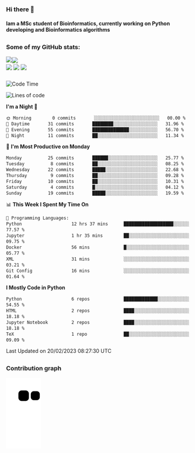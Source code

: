 ### Hi there 👋
#### Iam a MSc student of Bioinformatics, currently working on Python developing and Bioinformatics algorithms

##
### Some of my GitHub stats:

<div>
  <a href="https://github.com/AdrianoSilva19/AdrianoSilva19">
    <img heigth="180" align="left" src="https://github-readme-stats.vercel.app/api?username=AdrianoSilva19&count_private=true&include_all_comits=true&show_icons=true&theme=dracula" />
    <img heigth="180" align="center" src="https://github-readme-stats.vercel.app/api/top-langs/?username=AdrianoSilva19&langs_count=3&theme=dracula" />
  </a>
</div>

<div style="display:inline_block">
  <img align="center" heigth="30" width="30" src="https://cdn.jsdelivr.net/gh/devicons/devicon/icons/python/python-plain.svg" />
  <img align="center" heigth="30" width="30" src="https://cdn.jsdelivr.net/gh/devicons/devicon/icons/r/r-original.svg" />
  <img align="center" heigth="35" width="35" src="https://cdn.jsdelivr.net/gh/devicons/devicon/icons/neo4j/neo4j-original.svg" />
</div>

##

<!--START_SECTION:waka-->
![Code Time](http://img.shields.io/badge/Code%20Time-120%20hrs%2010%20mins-blue)

![Lines of code](https://img.shields.io/badge/From%20Hello%20World%20I%27ve%20Written-719%20Thousand%20lines%20of%20code-blue)

**I'm a Night 🦉** 

```text
🌞 Morning        0 commits       ░░░░░░░░░░░░░░░░░░░░░░░░░   00.00 % 
🌆 Daytime       31 commits       ████████░░░░░░░░░░░░░░░░░   31.96 % 
🌃 Evening       55 commits       ██████████████░░░░░░░░░░░   56.70 % 
🌙 Night         11 commits       ██░░░░░░░░░░░░░░░░░░░░░░░   11.34 % 

```
📅 **I'm Most Productive on Monday** 

```text
Monday          25 commits       ██████░░░░░░░░░░░░░░░░░░░   25.77 % 
Tuesday          8 commits       ██░░░░░░░░░░░░░░░░░░░░░░░   08.25 % 
Wednesday       22 commits       █████░░░░░░░░░░░░░░░░░░░░   22.68 % 
Thursday         9 commits       ██░░░░░░░░░░░░░░░░░░░░░░░   09.28 % 
Friday          10 commits       ██░░░░░░░░░░░░░░░░░░░░░░░   10.31 % 
Saturday         4 commits       █░░░░░░░░░░░░░░░░░░░░░░░░   04.12 % 
Sunday          19 commits       █████░░░░░░░░░░░░░░░░░░░░   19.59 % 

```


📊 **This Week I Spent My Time On** 

```text
💬 Programming Languages: 
Python                   12 hrs 37 mins      ███████████████████░░░░░░   77.57 % 
Jupyter                  1 hr 35 mins        ██░░░░░░░░░░░░░░░░░░░░░░░   09.75 % 
Docker                   56 mins             █░░░░░░░░░░░░░░░░░░░░░░░░   05.77 % 
XML                      31 mins             ░░░░░░░░░░░░░░░░░░░░░░░░░   03.21 % 
Git Config               16 mins             ░░░░░░░░░░░░░░░░░░░░░░░░░   01.64 % 

```

**I Mostly Code in Python** 

```text
Python                   6 repos             █████████████░░░░░░░░░░░░   54.55 % 
HTML                     2 repos             ████░░░░░░░░░░░░░░░░░░░░░   18.18 % 
Jupyter Notebook         2 repos             ████░░░░░░░░░░░░░░░░░░░░░   18.18 % 
TeX                      1 repo              ██░░░░░░░░░░░░░░░░░░░░░░░   09.09 % 

```



 Last Updated on 20/02/2023 08:27:30 UTC
<!--END_SECTION:waka-->

##

### Contribution graph

![snake svg](https://github.com/AdrianoSilva19/AdrianoSilva19/blob/output/github-contribution-grid-snake.svg)







<!--

Here are some ideas to get you started:

- 🔭 I’m currently working on ...
- 🌱 I’m currently learning ...
- 👯 I’m looking to collaborate on ...
- 🤔 I’m looking for help with ...
- 💬 Ask me about ...
- 📫 How to reach me: ...
- 😄 Pronouns: ...
- ⚡ Fun fact: ...
-->
